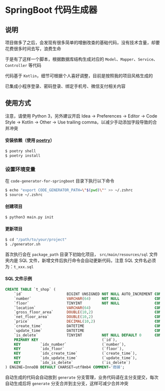 # SpringBoot 代码生成器

## 说明

项目做多了之后，会发现有很多简单的增删改查的基础代码，没有技术含量，却要花费很多时间去写，浪费生命

于是有了这样一个脚本，根据数据库结构生成对应的 `Model`、`Mapper`、`Service`、`Controller` 等代码

代码基于 `Kotlin`，细节可根据个人喜好调整，目前是按照我的项目风格生成的

已集成小程序登录、密码登录、绑定手机号、微信支付相关内容

## 使用方式

注意，请使用 Python 3，另外建议开启 Idea -> Preferences -> Editor -> Code Style -> Kotlin -> Other -> Use trailing comma，以减少手动添加字段导致的合并冲突

#### 安装依赖（使用 [poetry](https://python-poetry.org/docs/)）

```bash
$ poetry shell
$ poetry install
```

### 设置环境变量

在 `code-generator-for-springboot` 目录下执行以下命令

```bash
$ echo "export CODE_GENERATOR_PATH=\"$(pwd)\"" >> ~/.zshrc
$ source ~/.zshrc
```

#### 创建项目

```bash
$ python3 main.py init
```

#### 更新项目

```bash
$ cd "/path/to/your/project"
$ ./generator.sh
```

首次执行会在 `package_path` 目录下初始化项目， `src/main/resources/sql` 文件夹内是 SQL 文件，新增文件后执行命令会自动更新代码，注意 SQL 文件名必须为：`t_xxx.sql`

#### SQL 文件示例

```sql
CREATE TABLE `t_shop` (
    `id`                    BIGINT UNSIGNED NOT NULL AUTO_INCREMENT COMMENT '主键',
    `number`                VARCHAR(64)     NOT NULL                COMMENT '编号',
    `floor`                 TINYINT         NOT NULL                COMMENT '楼层',
    `location`              VARCHAR(64)                             COMMENT '位置',
    `gross_floor_area`      DOUBLE(10,2)                            COMMENT '建筑面积(单位:㎡)',
    `net_floor_area`        DOUBLE(10,2)                            COMMENT '使用面积(单位:㎡)',
    `price`                 DECIMAL(10,2)                           COMMENT '单价(单位:元)',
    `create_time`           DATETIME                                COMMENT '创建时间',
    `update_time`           DATETIME                                COMMENT '更新时间',
    `is_delete`             TINYINT         NOT NULL DEFAULT 0      COMMENT '是否删除(0:否, 1:是)',
    PRIMARY KEY                             (`id`),
    KEY         `idx_number`                (`number`),
    KEY         `idx_floor`                 (`floor`),
    KEY         `idx_create_time`           (`create_time`),
    KEY         `idx_update_time`           (`update_time`),
    KEY         `idx_is_delete`             (`is_delete`)
) ENGINE=InnoDB DEFAULT CHARSET=utf8mb4 COMMENT='商铺';
```

自动生成的代码会自动放到 `generate` 分支管理，业务代码请在主分支提交，每次自动生成后将 `generate` 分支合并到主分支，这样可减少合并冲突
